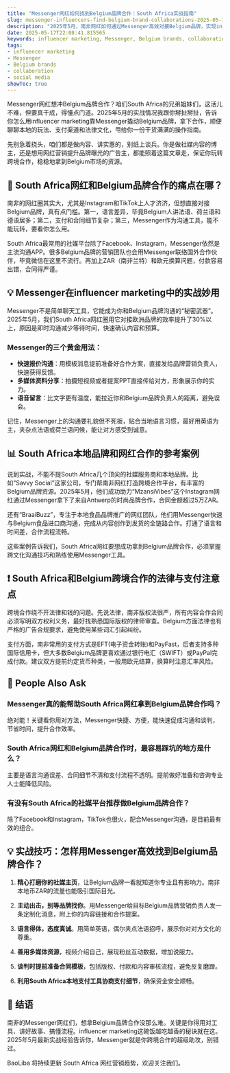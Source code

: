 ```yaml
---
title: "Messenger网红如何找到Belgium品牌合作｜South Africa实战指南"
slug: messenger-influencers-find-belgium-brand-collaborations-2025-05-17
description: "2025年5月，南非网红如何通过Messenger高效对接Belgium品牌，实现influencer marketing双赢合作？详解当地支付、法律、社交平台打法。"
date: 2025-05-17T22:08:41.815565
keywords: influencer marketing, Messenger, Belgium brands, collaboration, social media
tags:
- influencer marketing
- Messenger
- Belgium brands
- collaboration
- social media
showToc: true
---
```


Messenger网红想冲Belgium品牌合作？咱们South Africa的兄弟姐妹们，这活儿不难，但要真干成，得懂点门道。2025年5月的实战情况我跟你掰扯掰扯，告诉你怎么用influencer marketing靠Messenger撬动Belgium品牌，拿下合作，顺便聊聊本地的玩法、支付渠道和法律文化，甩给你一份干货满满的操作指南。

先别急着挠头，咱们都是做内容、讲实惠的，别纸上谈兵。你是做社媒内容的博主，还是想用网红营销提升品牌曝光的广告主，都能照着这篇文章走，保证你玩转跨境合作，稳稳地拿到Belgium市场的资源。

## 📢 South Africa网红和Belgium品牌合作的痛点在哪？

南非的网红圈其实大，尤其是Instagram和TikTok上人才济济，但想直接对接Belgium品牌，真有点门槛。第一，语言差异，毕竟Belgium人讲法语、荷兰语和德语居多；第二，支付和合同细节复杂；第三，Messenger作为沟通工具，能不能玩转，要看你怎么用。

South Africa最常用的社媒平台除了Facebook、Instagram，Messenger依然是主流沟通APP。很多Belgium品牌的营销团队也会用Messenger联络国外合作伙伴，毕竟微信在这里不流行。再加上ZAR（南非兰特）和欧元换算问题，付款容易出错，合同得严谨。

## 💡 Messenger在influencer marketing中的实战妙用

Messenger不是简单聊天工具，它能成为你和Belgium品牌沟通的“秘密武器”。2025年5月，我们South Africa网红圈用它对接欧洲品牌的效率提升了30%以上，原因是即时沟通减少等待时间，快速确认内容和预算。

### Messenger的三个黄金用法：

- **快速报价沟通**：用模板消息提前准备好合作方案，直接发给品牌营销负责人，快速获得反馈。  
- **多媒体资料分享**：拍摄短视频或者提案PPT直接传给对方，形象展示你的实力。  
- **语音留言**：比文字更有温度，能拉近你和Belgium品牌负责人的距离，避免误会。

记住，Messenger上的沟通要礼貌但不死板，贴合当地语言习惯，最好用英语为主，夹杂点法语或荷兰语问候，能让对方感受到诚意。

## 📊 South Africa本地品牌和网红合作的参考案例

说到实战，不能不提South Africa几个顶尖的社媒服务商和本地品牌。比如“Savvy Social”这家公司，专门帮南非网红打造跨境合作平台，有丰富的Belgium品牌资源。2025年5月，他们成功助力“MzansiVibes”这个Instagram网红通过Messenger拿下了来自Antwerp的时尚品牌合作，合同金额超过5万ZAR。

还有“BraaiBuzz”，专注于本地食品品牌推广的网红团队，他们用Messenger快速与Belgium食品进口商沟通，完成从内容创作到发货的全链路合作。打通了语言和时间差，合作流程流畅。

这些案例告诉我们，South Africa网红要想成功拿到Belgium品牌合作，必须掌握跨文化沟通技巧和熟练使用Messenger工具。

## ❗ South Africa和Belgium跨境合作的法律与支付注意点

跨境合作绕不开法律和钱的问题。先说法律，南非版权法很严，所有内容合作合同必须写明双方权利义务，最好找熟悉国际版权的律师审查。Belgium方面法律也有严格的广告合规要求，避免使用某些词汇引起纠纷。

支付方面，南非常用的支付方式是EFT(电子资金转账)和PayFast，后者支持多种国际信用卡，但大多数Belgium品牌更喜欢通过银行电汇（SWIFT）或PayPal完成付款。建议双方提前约定货币种类，一般用欧元结算，换算时注意汇率风险。

## 🤔 People Also Ask

### Messenger真的能帮助South Africa网红拿到Belgium品牌合作吗？

绝对能！关键看你用对方法，Messenger快捷、方便，能快速促成沟通和谈判，节省时间，提升合作效率。

### South Africa网红和Belgium品牌合作时，最容易踩坑的地方是什么？

主要是语言沟通误差、合同细节不清和支付流程不透明。提前做好准备和咨询专业人士能降低风险。

### 有没有South Africa的社媒平台推荐做Belgium品牌合作？

除了Facebook和Instagram，TikTok也很火，配合Messenger沟通，是目前最有效的组合。

## 💡 实战技巧：怎样用Messenger高效找到Belgium品牌合作？

1. **精心打磨你的社媒主页**，让Belgium品牌一看就知道你专业且有影响力。南非本地币ZAR的流量也能吸引国际目光。  

2. **主动出击，别等品牌找你**。用Messenger给目标Belgium品牌营销负责人发一条定制化消息，附上你的内容链接和合作提案。  

3. **语言得体，态度真诚**。用简单英语，偶尔夹点法语招呼，展示你对对方文化的尊重。  

4. **善用多媒体资源**，视频介绍自己，展现粉丝互动数据，增加说服力。  

5. **谈判时提前准备合同模板**，包括版权、付款和内容审核流程，避免反复磨蹭。  

6. **利用South Africa本地支付工具协商支付细节**，确保资金安全顺畅。

## 📢 结语

南非的Messenger网红们，想拿Belgium品牌合作没那么难。关键是你得用对工具、讲好故事、搞懂流程。influencer marketing这碗饭越吃越香的秘诀就在这。2025年5月最新实战经验告诉你，Messenger就是你跨境合作的超级助攻，别错过。

BaoLiba 将持续更新 South Africa 网红营销趋势，欢迎关注我们。